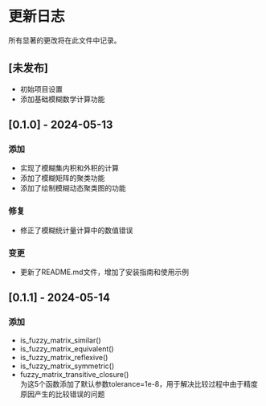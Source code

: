 # 更新日志

所有显著的更改将在此文件中记录。

## [未发布]

- 初始项目设置
- 添加基础模糊数学计算功能

## [0.1.0] - 2024-05-13

### 添加

- 实现了模糊集内积和外积的计算
- 添加了模糊矩阵的聚类功能
- 添加了绘制模糊动态聚类图的功能

### 修复

- 修正了模糊统计量计算中的数值错误

### 变更

- 更新了README.md文件，增加了安装指南和使用示例
## [0.1.1] - 2024-05-14

### 添加


- is_fuzzy_matrix_similar()
- is_fuzzy_matrix_equivalent()
- is_fuzzy_matrix_reflexive()
- is_fuzzy_matrix_symmetric()
- fuzzy_matrix_transitive_closure()\
为这5个函数添加了默认参数tolerance=1e-8，用于解决比较过程中由于精度原因产生的比较错误的问题